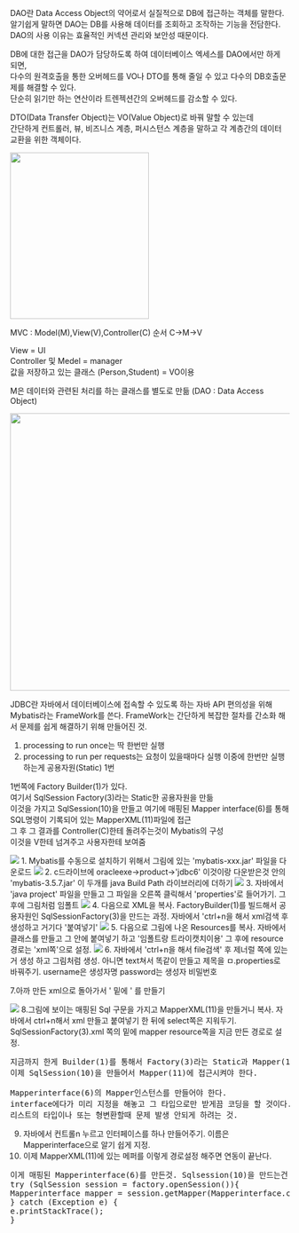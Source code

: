 DAO란 Data Access Object의 약어로서 실질적으로 DB에 접근하는 객체를 말한다.   
알기쉽게 말하면 DAO는 DB를 사용해 데이터를 조회하고 조작하는 기능을 전담한다.   
DAO의 사용 이유는 효율적인 커넥션 관리와 보안성 때문이다.   

DB에 대한 접근을 DAO가 담당하도록 하여 데이터베이스 엑세스를 DAO에서만
하게 되면,   
다수의 원격호출을 통한 오버헤드를 VO나 DTO를 통해 줄일 수 있고 다수의 DB호출문제를 해결할 수 있다.    
단순히 읽기만 하는 연산이라 트렌젝션간의 오버헤드를 감소할 수 있다.

DTO(Data Transfer Object)는 VO(Value Object)로 바꿔 말할 수 있는데   
간단하게 컨트롤러, 뷰, 비즈니스 계층, 퍼시스턴스 계층을 말하고 각 계층간의
데이터 교환을 위한 객체이다.

<img src="https://user-images.githubusercontent.com/93306929/178177268-4fbd4294-3091-493a-b44d-e1a223363b2f.png" width="250" height="300"/>

MVC : Model(M),View(V),Controller(C)
순서 C->M->V

View = UI   
Controller 및 Medel = manager   
값을 저장하고 있는 클래스 (Person,Student) = VO이용      

M은 데이터와 관련된 처리를 하는 클래스를 별도로 만듦 (DAO : Data Access Object)

<img src="https://user-images.githubusercontent.com/93306929/178178336-6c58fd5e-29d7-412a-8715-f569a740ab16.png" width="700" height="500"/>


JDBC란 자바에서 데이터베이스에 접속할 수 있도록 하는 자바 API
편의성을 위해 Mybatis라는 FrameWork를 쓴다.
FrameWork는 간단하게 복잡한 절차를 간소화 해서 문제를 쉽게 해결하기 위해 만들어진 것.

1. processing to run once는 딱 한번만 실행
2. processing to run per requests는 요청이 있을때마다 실행
이중에 한번만 실행 하는게 공용자원(Static) 1번

1번쪽에 Factory Builder(1)가 있다.   
여기서 SqlSession Factory(3)라는 Static한 공용자원을 만듦   
이것을 가지고 SqlSession(10)을 만들고 여기에 매핑된 Mapper interface(6)를 통해 SQL명령이 기록되어 있는 MapperXML(11)파일에 접근   
그 후 그 결과를 Controller(C)한테 돌려주는것이 Mybatis의 구성   
이것을 V한테 넘겨주고 사용자한테 보여줌   

<img src="https://user-images.githubusercontent.com/93306929/178179523-10a60fe0-19d8-4dba-90a0-6087a280a470.PNG"/>
1. Mybatis를 수동으로 설치하기 위해서 그림에 있는 'mybatis-xxx.jar' 파일을 다운로드

<img src="https://user-images.githubusercontent.com/93306929/178179620-4d38dd15-9cd2-429c-b2f8-4f16c3bfe94c.PNG"/>
2. c드라이브에 oracleexe->product->'jdbc6' 이것이랑 다운받은것 안의 'mybatis-3.5.7.jar' 이 두개를 java Build Path 라이브러리에 더하기

<img src="https://user-images.githubusercontent.com/93306929/178179716-762a1a08-0206-4ad5-ac6f-86dace8dd873.PNG"/>
3. 자바에서 'java project' 파일을 만들고 그 파일을 오른쪽 클릭해서 'properties'로 들어가기. 그 후에 그림처럼 임폴트

<img src="https://user-images.githubusercontent.com/93306929/178179795-b0cdc427-3931-4505-bb3c-91d8887b1405.PNG"/>
4. 다음으로 XML을 복사. FactoryBuilder(1)를 빌드해서 공용자원인 SqlSessionFactory(3)을 만드는 과정. 자바에서 'ctrl+n을 해서 xml검색 후 생성하고 거기다 '붙여넣기'

<img src="https://user-images.githubusercontent.com/93306929/178179921-7766dfdb-34e7-40f5-862e-e1ea793cd09b.PNG"/>
5. 다음으로 그림에 나온 Resources를 복사. 자바에서 클래스를 만들고 그 안에 붙여넣기 하고 '임폴트랑 트라이캣치이용' 그 후에 resource 경로는 'xml쪽'으로 설정.

<img src="https://user-images.githubusercontent.com/93306929/178180057-bb519a9c-ba4e-47a8-a4e2-c84b005e5600.PNG"/>
6. 자바에서 'ctrl+n을 해서 file검색' 후 제너럴 쪽에 있는거 생성 하고 그림처럼 생성.   
아니면 text쳐서 똑같이 만들고 제목을 ㅁ.properties로 바꿔주기. username은 생성자명 password는 생성자 비밀번호

7.아까 만든 xml으로 돌아가서 '<configuration> 밑에 <properties resource = "ㅁ.properties" />' 를 만들기
  
<img src="https://user-images.githubusercontent.com/93306929/178180255-c3027998-f4d7-4f2a-901b-a4213ea478b3.PNG"/>
8.그림에 보이는 매핑된 Sql 구문을 가지고 MapperXML(11)을 만들거니 복사.   
자바에서 ctrl+n해서 xml 만들고 붙여넣기 한 뒤에 select쪽은 지워두기.   
SqlSessionFactory(3).xml 쪽의 밑에 mapper resource쪽을 지금 만든 경로로 설정.
  
<pre>
지금까지 한게 Builder(1)를 통해서 Factory(3)라는 Static과 Mapper(11)를 만든것.
이제 SqlSession(10)을 만들어서 Mapper(11)에 접근시켜야 한다.

Mapperinterface(6)의 Mapper인스턴스를 만들어야 한다.   
interface에다가 미리 지정을 해놓고 그 타입으로만 받게끔 코딩을 할 것이다.   
리스트의 타입이나 또는 형변환할때 문제 발생 안되게 하려는 것.   
</pre>
  
9. 자바에서 컨트롤n 누르고 인터페이스를 하나 만들어주기. 이름은 Mapperinterface으로 알기 쉽게 지정.
10. 이제 MapperXML(11)에 있는 메퍼를 <mapper namespace = "Mapperinterface"> 이렇게 경로설정 해주면 연동이 끝난다.

<pre>
이게 매핑된 Mapperinterface(6)를 만든것. Sqlsession(10)을 만드는건 DAO클래스에서 만들어 주면 된다.
try (SqlSession session = factory.openSession()){
Mapperinterface mapper = session.getMapper(Mapperinterface.class);
} catch (Exception e) {
e.printStackTrace();
}
</pre>
    
